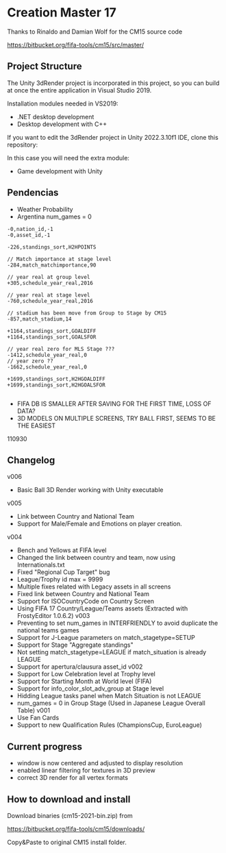 # Creation Master 17 #

Thanks to Rinaldo and Damian Wolf for the CM15 source code

https://bitbucket.org/fifa-tools/cm15/src/master/

## Project Structure

The Unity 3dRender project is incorporated in this project, so you can build at once the entire application in Visual Studio 2019.

Installation modules needed in VS2019:
- .NET desktop development
- Desktop development with C++

If you want to edit the 3dRender project in Unity 2022.3.10f1 IDE, clone this repository: <asdsfsf>

In this case you will need the extra module:
- Game development with Unity


## Pendencias

- Weather Probability
- Argentina num_games = 0

```
-0,nation_id,-1
-0,asset_id,-1

-226,standings_sort,H2HPOINTS

// Match importance at stage level
-284,match_matchimportance,90

// year real at group level 
+305,schedule_year_real,2016

// year real at stage level 
-760,schedule_year_real,2016

// stadium has been move from Group to Stage by CM15
-857,match_stadium,14

+1164,standings_sort,GOALDIFF
+1164,standings_sort,GOALSFOR

// year real zero for MLS Stage ???
-1412,schedule_year_real,0
// year zero ??
-1662,schedule_year_real,0

+1699,standings_sort,H2HGOALDIFF
+1699,standings_sort,H2HGOALSFOR
 
 ```
- FIFA DB IS SMALLER AFTER SAVING FOR THE FIRST TIME, LOSS OF DATA?
- 3D MODELS ON MULTIPLE SCREENS, TRY BALL FIRST, SEEMS TO BE THE EASIEST

110930

## Changelog

v006
- Basic Ball 3D Render working with Unity executable

v005
- Link between Country and National Team
- Support for Male/Female and Emotions on player creation.

v004
- Bench and Yellows at FIFA level
- Changed the link between country and team, now using Internationals.txt
- Fixed "Regional Cup Target" bug
- League/Trophy id max = 9999
- Multiple fixes related with Legacy assets in all screens
- Fixed link between Country and National Team
- Support for ISOCountryCode on Country Screen
- Using FIFA 17 Country/League/Teams assets (Extracted with FrostyEditor 1.0.6.2)
v003
- Preventing to set num_games in INTERFRIENDLY to avoid duplicate the national teams games
- Support for J-League parameters on match_stagetype=SETUP
- Support for Stage "Aggregate standings"
- Not setting match_stagetype=LEAGUE if match_situation is already LEAGUE
- Support for apertura/clausura asset_id
v002
- Support for Low Celebration level at Trophy level
- Support for Starting Month at World level (FIFA)
- Support for info_color_slot_adv_group at Stage level
- Hidding League tasks panel when Match Situation is not LEAGUE
- num_games = 0 in Group Stage (Used in Japanese League Overall Table)
v001
- Use Fan Cards
- Support to new Qualification Rules (ChampionsCup, EuroLeague)

## Current progress ##

* window is now centered and adjusted to display resolution
* enabled linear filtering for textures in 3D preview
* correct 3D render for all vertex formats

## How to download and install ##

Download binaries (cm15-2021-bin.zip) from

https://bitbucket.org/fifa-tools/cm15/downloads/

Copy&Paste to original CM15 install folder.